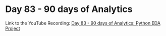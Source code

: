 # Day 83 - 90 days of Analytics



Link to the YouTube Recording:
  [Day 83 - 90 days of Analytics: Python EDA Project](https://youtu.be/FF6wY9mZMEQ)


